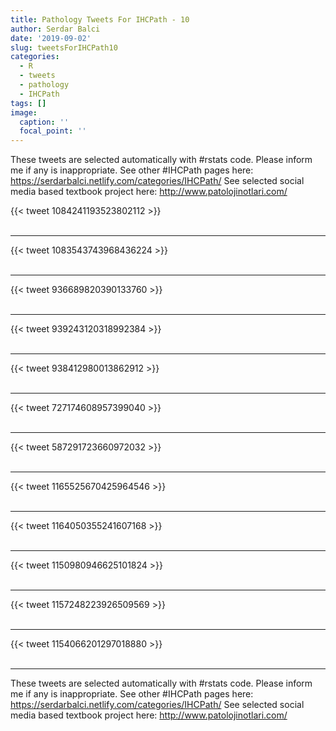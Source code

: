 ```yaml
---
title: Pathology Tweets For IHCPath - 10
author: Serdar Balci
date: '2019-09-02'
slug: tweetsForIHCPath10
categories:
  - R
  - tweets
  - pathology
  - IHCPath
tags: []
image:
  caption: ''
  focal_point: ''
---
```



These tweets are selected automatically with #rstats code. Please inform me if any is inappropriate.
See other #IHCPath pages here: https://serdarbalci.netlify.com/categories/IHCPath/ 
See selected social media based textbook project here: http://www.patolojinotlari.com/

{{< tweet 1084241193523802112 >}}
<br>
<br>
<hr>
{{< tweet 1083543743968436224 >}}
<br>
<br>
<hr>
{{< tweet 936689820390133760 >}}
<br>
<br>
<hr>
{{< tweet 939243120318992384 >}}
<br>
<br>
<hr>
{{< tweet 938412980013862912 >}}
<br>
<br>
<hr>
{{< tweet 727174608957399040 >}}
<br>
<br>
<hr>
{{< tweet 587291723660972032 >}}
<br>
<br>
<hr>
{{< tweet 1165525670425964546 >}}
<br>
<br>
<hr>
{{< tweet 1164050355241607168 >}}
<br>
<br>
<hr>
{{< tweet 1150980946625101824 >}}
<br>
<br>
<hr>
{{< tweet 1157248223926509569 >}}
<br>
<br>
<hr>
{{< tweet 1154066201297018880 >}}
<br>
<br>
<hr>


These tweets are selected automatically with #rstats code. Please inform me if any is inappropriate.
See other #IHCPath pages here: https://serdarbalci.netlify.com/categories/IHCPath/ 
See selected social media based textbook project here: http://www.patolojinotlari.com/
